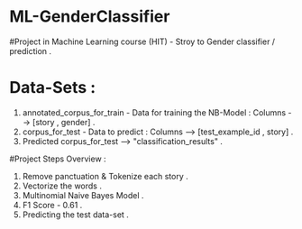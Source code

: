 # ML-GenderClassifier

#Project in Machine Learning course (HIT) - Stroy to Gender classifier / prediction .


# Data-Sets :
  1. annotated_corpus_for_train - Data for training the NB-Model : Columns --> [story , gender] .
  2. corpus_for_test - Data to predict : Columns --> [test_example_id , story] .
  3. Predicted corpus_for_test --> "classification_results" .


#Project Steps Overview : 
  1. Remove panctuation & Tokenize each story .
  2. Vectorize the words .
  3. Multinomial Naive Bayes Model . 
  4. F1 Score - 0.61 .
  5. Predicting the test data-set .
     

